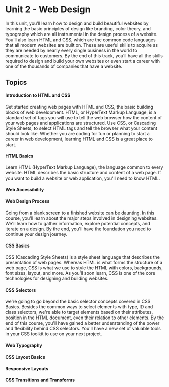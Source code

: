 # Unit 2 - Web Design

In this unit, you’ll learn how to design and build beautiful websites by learning the basic principles of design like branding, color theory, and typography which are all instrumental in the design process of a website. You’ll also learn HTML and CSS, which are the common code languages that all modern websites are built on. These are useful skills to acquire as they are needed by nearly every single business in the world to communicate to customers. By the end of this track, you’ll have all the skills required to design and build your own websites or even start a career with one of the thousands of companies that have a website.

## Topics

#### Introduction to HTML and CSS
Get started creating web pages with HTML and CSS, the basic building blocks of web development. HTML, or HyperText Markup Language, is a standard set of tags you will use to tell the web browser how the content of your web pages and applications are structured. Use CSS, or Cascading Style Sheets, to select HTML tags and tell the browser what your content should look like. Whether you are coding for fun or planning to start a career in web development, learning HTML and CSS is a great place to start.

#### HTML Basics
Learn HTML (HyperText Markup Language), the language common to every website. HTML describes the basic structure and content of a web page. If you want to build a website or web application, you'll need to know HTML.

#### Web Accessibility


#### Web Design Process
Going from a blank screen to a finished website can be daunting. In this course, you'll learn about the major steps involved in designing websites. We'll learn how to gather information, explore potential concepts, and iterate on a design. By the end, you'll have the foundation you need to continue your design journey.

#### CSS Basics
CSS (Cascading Style Sheets) is a style sheet language that describes the presentation of web pages. Whereas HTML is what forms the structure of a web page, CSS is what we use to style the HTML with colors, backgrounds, font sizes, layout, and more. As you'll soon learn, CSS is one of the core technologies for designing and building websites.

#### CSS Selectors
we're going to go beyond the basic selector concepts covered in CSS Basics. Besides the common ways to select elements with type, ID and class selectors, we're able to target elements based on their attributes, position in the HTML document, even their relation to other elements. By the end of this course, you'll have gained a better understanding of the power and flexibility behind CSS selectors. You'll have a new set of valuable tools in your CSS toolkit to use on your next project.

#### Web Typography
#### CSS Layout Basics
#### Responsive Layouts
#### CSS Transitions and Transforms
